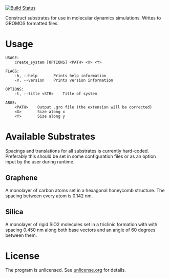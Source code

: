 [![Build Status](https://travis-ci.org/pjohansson/create_system.svg?branch=master)](https://travis-ci.org/pjohansson/create_system)

Construct substrates for use in molecular dynamics simulations.
Writes to GROMOS formatted files.

# Usage
```
USAGE:
    create_system [OPTIONS] <PATH> <X> <Y>

FLAGS:
    -h, --help       Prints help information
    -V, --version    Prints version information

OPTIONS:
    -t, --title <STR>    Title of system

ARGS:
    <PATH>    Output .gro file (the extension will be corrected)
    <X>       Size along x
    <Y>       Size along y
```

# Available Substrates
Spacings and translations for all substrates is currently hard-coded.
Preferably this should be set in some configuration files or as an option
input by the user during runtime.

## Graphene
A monolayer of carbon atoms set in a hexagonal honeycomb structure.
The spacing between every atom is 0.142 nm.

## Silica
A monolayer of rigid SiO2 molecules set in a triclinic formation with
with spacing 0.450 nm along both base vectors and an angle of 60 degrees
between them.

# License
The program is unlicensed. See [unlicense.org](http://unlicense.org) for details.
